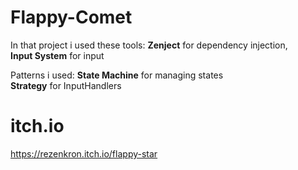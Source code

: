 # Flappy-Comet
In that project i used these tools:
 **Zenject** for dependency injection,  
 **Input System** for input  
  
Patterns i used:
 **State Machine** for managing states  
 **Strategy** for InputHandlers  

 # itch.io
 https://rezenkron.itch.io/flappy-star
